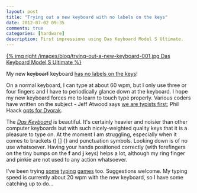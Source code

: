 ```yaml
---
layout: post
title: "Trying out a new keyboard with no labels on the keys"
date: 2012-07-02 09:35
comments: true
categories: [hardware]
description: First impressions using Das Keyboard Model S Ultimate.
---
```

 [{% img right /images/blog/trying-out-a-new-keyboard-001.jpg Das Keyboard Model S Ultimate %}](http://www.daskeyboard.com/model-s-ultimate/)

 My new ~~keyboarf~~ keyboard [has no labels on the keys](http://www.daskeyboard.com/model-s-ultimate/)!

 On a normal keyboard, I can type at about 60 wpm, but I only use three or four fingers and I have to periodically glance down at the keyboard.  I hope my new keyboard forces me to learn to touch type properly.  Various coders have written on the subject - Jeff Atwood says [we are typists first](http://www.codinghorror.com/blog/2008/11/we-are-typists-first-programmers-second.html); Phil Haack [opts for Dvorak](http://haacked.com/archive/2007/06/05/dvorak-keyboard-layout-of-champions.aspx).

 The [_Das Keyboard_](http://www.daskeyboard.com/model-s-ultimate/) is beautiful.  It's certainly heavier and noisier than other computer keyboards but with such nicely-weighted quality keys that it is a pleasure to type on.  At the moment I am struggling, especially when it comes to brackets () [] {} and punctuation symbols.  Looking down is of no use whatsoever.  Having your hands positioned correctly (with forefingers on the tiny bumps on the __f__ and __j__ keys) helps a lot, although my ring finger and pinkie are not used to any action whatsoever.  

 I've been trying [some](http://play.typeracer.com/) [typing](http://www.freetypinggame.net/default.asp) [games](http://playwithyourmind.com/online-brain-games/typing-games/typo-ii/) too.  Suggestions welcome.  My typing speed is currently about 20 wpm with the new keyboard, so I have some catching up to do...